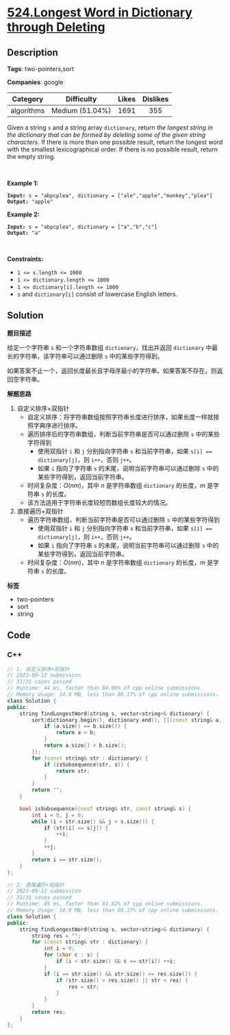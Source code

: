 # [524.Longest Word in Dictionary through Deleting](https://leetcode.com/problems/longest-word-in-dictionary-through-deleting/description/)

## Description

**Tags**: two-pointers,sort

**Companies**: google

|  Category  |   Difficulty    | Likes | Dislikes |
| :--------: | :-------------: | :---: | :------: |
| algorithms | Medium (51.04%) | 1691  |   355    |

<p>Given a string <code>s</code> and a string array <code>dictionary</code>, return <em>the longest string in the dictionary that can be formed by deleting some of the given string characters</em>. If there is more than one possible result, return the longest word with the smallest lexicographical order. If there is no possible result, return the empty string.</p>
<p>&nbsp;</p>
<p><strong class="example">Example 1:</strong></p>
<pre><code><strong>Input:</strong> s = &quot;abpcplea&quot;, dictionary = [&quot;ale&quot;,&quot;apple&quot;,&quot;monkey&quot;,&quot;plea&quot;]
<strong>Output:</strong> &quot;apple&quot;</code></pre>
<p><strong class="example">Example 2:</strong></p>
<pre><code><strong>Input:</strong> s = &quot;abpcplea&quot;, dictionary = [&quot;a&quot;,&quot;b&quot;,&quot;c&quot;]
<strong>Output:</strong> &quot;a&quot;</code></pre>
<p>&nbsp;</p>
<p><strong>Constraints:</strong></p>
<ul>
  <li><code>1 &lt;= s.length &lt;= 1000</code></li>
  <li><code>1 &lt;= dictionary.length &lt;= 1000</code></li>
  <li><code>1 &lt;= dictionary[i].length &lt;= 1000</code></li>
  <li><code>s</code> and <code>dictionary[i]</code> consist of lowercase English letters.</li>
</ul>

## Solution

**题目描述**

给定一个字符串 `s` 和一个字符串数组 `dictionary`，找出并返回 `dictionary` 中最长的字符串，该字符串可以通过删除 `s` 中的某些字符得到。

如果答案不止一个，返回长度最长且字母序最小的字符串。如果答案不存在，则返回空字符串。

**解题思路**

1. 自定义排序+双指针
   - 自定义排序：将字符串数组按照字符串长度进行排序，如果长度一样就按照字典序进行排序。
   - 遍历排序后的字符串数组，判断当前字符串是否可以通过删除 `s` 中的某些字符得到
     - 使用双指针 `i` 和 `j` 分别指向字符串 `s` 和当前字符串，如果 `s[i] == dictionary[j]`，则 `i++`，否则 `j++`。
     - 如果 `i` 指向了字符串 `s` 的末尾，说明当前字符串可以通过删除 `s` 中的某些字符得到，返回当前字符串。
   - 时间复杂度：$O(nm)$，其中 $n$ 是字符串数组 `dictionary` 的长度，$m$ 是字符串 `s` 的长度。
   - 该方法适用于字符串长度较短而数组长度较大的情况。
2. 直接遍历+双指针
   - 遍历字符串数组，判断当前字符串是否可以通过删除 `s` 中的某些字符得到
     - 使用双指针 `i` 和 `j` 分别指向字符串 `s` 和当前字符串，如果 `s[i] == dictionary[j]`，则 `i++`，否则 `j++`。
     - 如果 `i` 指向了字符串 `s` 的末尾，说明当前字符串可以通过删除 `s` 中的某些字符得到，返回当前字符串。
   - 时间复杂度：$O(nm)$，其中 $n$ 是字符串数组 `dictionary` 的长度，$m$ 是字符串 `s` 的长度。

**标签**

- two-pointers
- sort
- string

<!-- code start -->
## Code

### C++

```cpp
// 1. 自定义排序+双指针
// 2023-09-12 submission
// 31/31 cases passed
// Runtime: 44 ms, faster than 84.06% of cpp online submissions.
// Memory Usage: 14.9 MB, less than 80.17% of cpp online submissions.
class Solution {
public:
    string findLongestWord(string s, vector<string>& dictionary) {
        sort(dictionary.begin(), dictionary.end(), [](const string& a, const string& b) {
            if (a.size() == b.size()) {
                return a < b;
            }
            return a.size() > b.size();
        });
        for (const string& str : dictionary) {
            if (isSubsequence(str, s)) {
                return str;
            }
        }
        return "";
    }

    bool isSubsequence(const string& str, const string& s) {
        int i = 0, j = 0;
        while (i < str.size() && j < s.size()) {
            if (str[i] == s[j]) {
                ++i;
            }
            ++j;
        }
        return i == str.size();
    }
};
```

```cpp
// 2. 直接遍历+双指针
// 2023-09-12 submission
// 31/31 cases passed
// Runtime: 45 ms, faster than 81.82% of cpp online submissions.
// Memory Usage: 14.9 MB, less than 80.17% of cpp online submissions.
class Solution {
public:
    string findLongestWord(string s, vector<string>& dictionary) {
        string res = "";
        for (const string& str : dictionary) {
            int i = 0;
            for (char c : s) {
                if (i < str.size() && c == str[i]) ++i;
            }
            if (i == str.size() && str.size() >= res.size()) {
                if (str.size() > res.size() || str < res) {
                    res = str;
                }
            }
        }
        return res;
    }
};
```

<!-- code end -->

